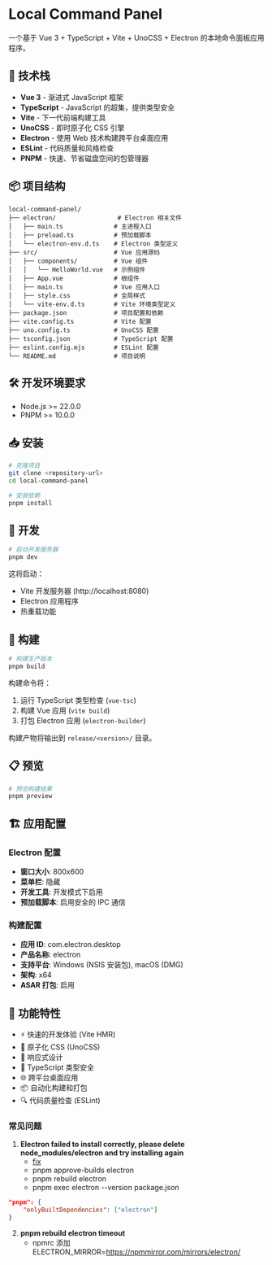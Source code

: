 # Local Command Panel

一个基于 Vue 3 + TypeScript + Vite + UnoCSS + Electron 的本地命令面板应用程序。

## 🚀 技术栈

- **Vue 3** - 渐进式 JavaScript 框架
- **TypeScript** - JavaScript 的超集，提供类型安全
- **Vite** - 下一代前端构建工具
- **UnoCSS** - 即时原子化 CSS 引擎
- **Electron** - 使用 Web 技术构建跨平台桌面应用
- **ESLint** - 代码质量和风格检查
- **PNPM** - 快速、节省磁盘空间的包管理器

## 📦 项目结构

```
local-command-panel/
├── electron/                 # Electron 相关文件
│   ├── main.ts              # 主进程入口
│   ├── preload.ts           # 预加载脚本
│   └── electron-env.d.ts    # Electron 类型定义
├── src/                     # Vue 应用源码
│   ├── components/          # Vue 组件
│   │   └── HelloWorld.vue   # 示例组件
│   ├── App.vue              # 根组件
│   ├── main.ts              # Vue 应用入口
│   ├── style.css            # 全局样式
│   └── vite-env.d.ts        # Vite 环境类型定义
├── package.json             # 项目配置和依赖
├── vite.config.ts           # Vite 配置
├── uno.config.ts            # UnoCSS 配置
├── tsconfig.json            # TypeScript 配置
├── eslint.config.mjs        # ESLint 配置
└── README.md                # 项目说明
```

## 🛠️ 开发环境要求

- Node.js >= 22.0.0
- PNPM >= 10.0.0

## 📥 安装

```bash
# 克隆项目
git clone <repository-url>
cd local-command-panel

# 安装依赖
pnpm install
```

## 🚦 开发

```bash
# 启动开发服务器
pnpm dev
```

这将启动：
- Vite 开发服务器 (http://localhost:8080)
- Electron 应用程序
- 热重载功能

## 🔨 构建

```bash
# 构建生产版本
pnpm build
```

构建命令将：
1. 运行 TypeScript 类型检查 (`vue-tsc`)
2. 构建 Vue 应用 (`vite build`)
3. 打包 Electron 应用 (`electron-builder`)

构建产物将输出到 `release/<version>/` 目录。

## 📋 预览

```bash
# 预览构建结果
pnpm preview
```

## 🏗️ 应用配置

### Electron 配置

- **窗口大小**: 800x600
- **菜单栏**: 隐藏
- **开发工具**: 开发模式下启用
- **预加载脚本**: 启用安全的 IPC 通信

### 构建配置

- **应用 ID**: com.electron.desktop
- **产品名称**: electron
- **支持平台**: Windows (NSIS 安装包), macOS (DMG)
- **架构**: x64
- **ASAR 打包**: 启用

## 🎯 功能特性

- ⚡ 快速的开发体验 (Vite HMR)
- 🎨 原子化 CSS (UnoCSS)
- 📱 响应式设计
- 🔧 TypeScript 类型安全
- 🌐 跨平台桌面应用
- 📦 自动化构建和打包
- 🔍 代码质量检查 (ESLint)

### 常见问题

1. **Electron failed to install correctly, please delete node_modules/electron and try installing again**
   - [fix](https://github.com/electron/electron/issues/20731)
   - pnpm approve-builds electron
   - pnpm rebuild electron
   - pnpm exec electron --version
  package.json
  ```json
  "pnpm": {
      "onlyBuiltDependencies": ["electron"]
  }
  ```

2. **pnpm rebuild electron timeout**
   - npmrc 添加 ELECTRON_MIRROR=https://npmmirror.com/mirrors/electron/
